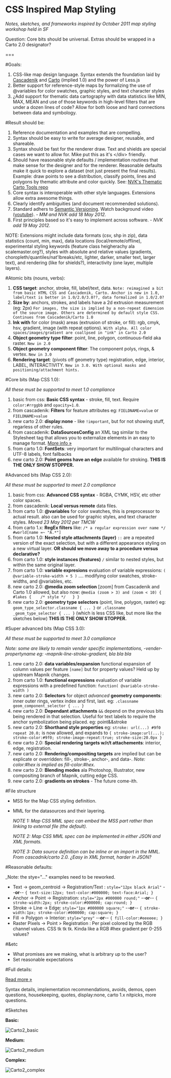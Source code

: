 CSS Inspired Map Styling
=====================

_Notes, sketches, and frameworks inspired by October 2011 map styling workshop held in SF_

Question: Core bits should be universal. Extras should be wrapped in a Carto 2.0 designator?

===

#Goals:

1. CSS-like map design language. Syntax extends the foundation laid by [Cascadenik](https://github.com/mapnik/Cascadenik/wiki/Dictionary) and [Carto](https://github.com/mapbox/carto) (implied 1.0) and the power of Less.js
2. Better support for reference-style maps by formalizing the use of @variables for color swatches, graphic styles, and text character styles
3. ¿Add support for thematic data cartography with data statistics like MIN, MAX, MEAN and use of those keywords in high-level filters that are under a dozen lines of code? Allow for both loose and hard connections between data and symbology.


#Result should be:

1. Reference documentation and examples that are compelling.
2. Syntax should be easy to write for average designer, reusable, and shareable. 
3. Syntax should be fast for the renderer draw. Text and shields are special cases we want to allow for. Mike put this as it's &#60;/div&#62; friendly.
4. Should have reasonable style defaults / implementation routines that make sense for the designer and for the renderer. Reasonable defaults make it quick to explore a dataset (not just present the final results). Example: draw points to see a distribution, classify points, lines and polygons by thematic attribute and color quickly. See: [NVK's Thematic Carto Tools repo](https://github.com/nvkelso/thematic-carto-tools)
5. Core syntax is interoperable with other style languages. Extensions allow extra awesome things. 
6. Clearly identify ambiguities (and document recommended solutions).
7. Standard adhers to [Semantic Versioning](http://semver.org/). Watch background video ([youtube](http://www.youtube.com/watch?v=k2h2lvhzMDc)). _- MM and NVK add 18 May 2012._
8. First principles based so it's easy to implement across software. _- NVK add 19 May 2012._

NOTE: Extensions might include data formats (csv, shp in zip), data statistics (count, min, max), data locations (local/remote/offline), experimental styling keywords (feature class heigherachy ala scalemaster.org?), styles with absolute and relative values (gradients, choropleth/quantiles/nat'lbreaks/etc, lighter, darker, smaller text, larger text), and rendering (like for shields?), interactivity (one layer, multiple layers).


#Atomic bits (nouns, verbs):

1. **CSS target**: anchor, stroke, fill, label/text, data. 
`Note: reimagined a bit from basic HTML CSS and Cascadenik, Carto. Anchor is new in 1.0, label/text is better in 1.0/2.0/3.0??, data formalized in 1.0/2.0?`
1. **Size by**: anchors, strokes, and labels have a 2d extrusion measurement (eg: 2px) 
`For images, the size is implied by a non-repeat dimension of the source image. Others are determined by default style CSS. Continues from Cascadenik/Carto 1.0`
1. **Ink with** for color (mask) areas (extrusion of stroke, or fill): rgb, cmyk, hsv, gradient, image (with repeat options). 
`With alpha. All color spaces/images/gradient are coallpsed in "ink" in Carto 2.0`
1. **Object geometry type filter**: point, line, polygon, continuous-field aka raster. 
`New in 2.0`
1. **Object geometry component filter**: The component polys, rings, & vertex. 
`New in 3.0`
1. **Rendering target**: (pivots off geometry type) registration, edge, interior, LABEL, INTERACTIVITY. 
`New in 3.0. With optional masks and positioning/attachment hints.`


#Core bits (Map CSS 1.0):

_All these must be supported to meet 1.0 compliance_

1. basic from  css: **Basic CSS syntax** - stroke, fill, text. Require `color:#rrggbb` and `opacity=1.0`. 
1. from cascadenik: **Filters** for feature attributes eg: `FIELDNAME=value` or `FIELDNAME>value`
1. new  carto  2.0: **display:none** - like `!important`, but for not showing stuff, regarless of other rules. 
1. from cascadenik: **DataSourcesConfig** an XML tag similar to the Stylesheet tag that allows you to externalize elements in an easy to manage format. [More info »](https://github.com/mapnik/Cascadenik/wiki/Managing-Data-Sources)
1. from carto  1.0: **FontSets**: very important for multilingual characters and UTF-8 labels, font fallbacks
1. new  carto  2.0: **Point geoms have an edge** available for stroking. **THIS IS THE ONLY SHOW STOPPER.**

#Advanced bits (Map CSS 2.0):

_All these must be supported to meet 2.0 compliance_

1. basic from  css: **Advanced CSS syntax** - RGBA, CYMK, HSV, etc other color spaces.
1. from cascadenik: **Local versus remote** data files.
1. from carto  1.0: **@variables** for color swatches, this is preprocessor to actual result. also can be used for graphic styles, and text character styles. _Moved 23 May 2012 per TMCW_
1. from carto  1.x: **RegEx filters** like: `/* a regular expression over name */ #world[name =~ "A.*"]`
1. from carto  1.0: **Nested style attachments (layer)** `::` are a repeated version of the exact selection, but with a different appearance styling on a new virtual layer. **OR should we move away to a procedure versus declarative?**
1. from carto  1.0: **style instances (features)** `/` similar to nested styles, but within the same original layer. 
1. from carto  1.0: **variable expresions** evaluation of variable expressions: `( @variable-stroke-width + 5 )` .... modifying color swatches, stroke-widths, and @variables, etc.
1. new  carto  2.0: **@media zoom selection** [zoom] from Cascadenik and Carto 1.0 allowed, but also now: `@media (zoom > 3) and (zoom < 10) {  #lakes {    /* style */   } }`
1. new  carto  2.0: **geometry type selectors** (point, line, polygon, raster) eg: `geom_type_selector.classname { ... }` or `.classname _geom_type_selector { ... }` (which is less CSS like, but more like the sketches below)  **THIS IS THE ONLY SHOW STOPPER.**

#Super advanced bits (Map CSS 3.0):

_All these must be supported to meet 3.0 compliance_

_Note: some are likely to remain vender specific implementations, -vender-propertyname eg: -mapnik-line-stroke-gradient, bla bla bla_

1. new  carto  2.0: **data variables/expansion** functional expansion of column values per feature `[name]` but for property values? Held up by upstream Mapnik changes.
1. from carto  1.0: **functional expressions** evaluation of variable expressions with a predefined function: `function( @variable-stroke-width )`
1. new  carto  2.0: **Selectors** for object _advanced_ **geometry components**: inner outer rings, vertex index and first, last. eg: `.classname geom_component_selector { ... }`
1. new  carto  2.0: **Dependant attachments** `&&` depend on the previous bits being rendered in that selection. Useful for text labels to require the anchor symbolization being placed. eg: point&&stroke
1. new  carto  2.0: **Shorthand style properties** eg: `stroke: url(...) #9f0 repeat 20.0;` is now allowed, and expands to `{ stroke-image:url(...); stroke-color:#9f0; stroke-image-repeat:true; stroke-size:20.0px }`
1. new  carto  2.0: **Special rendering targets w/r/t attachements**: interior, edge, registration.
1. new  carto  2.0: **Rendering/compositing targets** are implied but can be explicate or overridden: fill-, stroke-, anchor-, and data-. _Note: color:#hex is implied as fill-color:#hex._
1. new  carto  2.0: **Blending modes** ala Photoshop, Illustrator, new compositing branch of Mapnik, cutting edge CSS.
1. new  carto  2.0: **gradients on strokes** - The future come-ith.

#File structure

* MSS for the Map CSS styling definition.
* MML for the datasources and their layering. 

    _NOTE 1: Map CSS MML spec can embed the MSS part rather than linking to external file (the default)._

    _NOTE 2: Map CSS MML spec can be implemented in either JSON and XML formats._
    
    _NOTE 3: Data source definition can be inline or an import in the MML. From cascadnik/carto 2.0. ¿Easy in XML format, harder in JSON?_


#Reasonable defaults:

_Note: the stye="..." examples need to be reworked.

* Text -> geom_centroid -> Registration/Text : `style="12px black Arial"` --**or**-- `{ text-size:12px; text-color:#000000; text-face:Arial; }`
* Anchor -> Point -> Registration: `style="2px #000000 round;"` --**or**-- `{ stroke-width:2px; stroke-color:#000000; cap:round; }`
* Stroke -> Line -> Edge: `style="1px #000000 square;"` --**or**-- `{ stroke-width:1px; stroke-color:#000000; cap:square; }`
* Fill -> Polygon -> Interior: `style="grey"` --**or**-- `{ fill-color:#eeeeee; }`
* Raster Pixels -> Point > Registration : Per pixel colored by the RGB channel values. CSS tk tk tk. Kinda like a RGB #hex gradient per 0-255 values?


#&etc

* What promises are we making, what is arbitrary up to the user?
* Set reasonable expectations


#Full details:

[Read more »](https://github.com/nvkelso/carto-css-map-styling/blob/master/full_details.md)

Syntax details, implementation recommendations, avoids, demos, open questions, housekeeping, quotes, display:none, carto 1.x nitpicks, more questions.


#Sketches

**Basic:**

![Carto2_basic](https://github.com/nvkelso/carto-css-map-styling/raw/master/images/carto_simple.png)

**Medium:**

![Carto2_medium](https://github.com/nvkelso/carto-css-map-styling/raw/master/images/carto_medium.png)

**Complex:**

![Carto2_complex](https://github.com/nvkelso/carto-css-map-styling/raw/master/images/carto_complex.png)